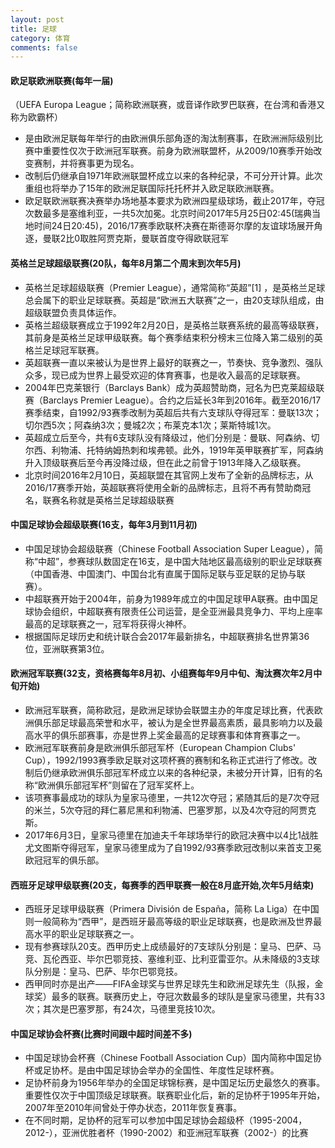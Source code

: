```yaml
---
layout: post
title: 足球
category: 体育
comments: false
---
```

 
#### 欧足联欧洲联赛(每年一届)
（UEFA Europa League；简称欧洲联赛，或音译作欧罗巴联赛，在台湾和香港又称为欧霸杯）

* 是由欧洲足联每年举行的由欧洲俱乐部角逐的淘汰制赛事，在欧洲洲际级别比赛中重要性仅次于欧洲冠军联赛。前身为欧洲联盟杯，从2009/10赛季开始改变赛制，并将赛事更为现名。
* 改制后仍继承自1971年欧洲联盟杯成立以来的各种纪录，不可分开计算。此次重组也将举办了15年的欧洲足联国际托托杯并入欧足联欧洲联赛。
* 欧足联欧洲联赛决赛举办场地基本要求为欧洲四星级球场，截止2017年，夺冠次数最多是塞维利亚，一共5次加冕。北京时间2017年5月25日02:45(瑞典当地时间24日20:45)，2016/17赛季欧联杯决赛在斯德哥尔摩的友谊球场展开角逐，曼联2比0取胜阿贾克斯，曼联首度夺得欧联冠军
 
 
#### 英格兰足球超级联赛(20队，每年8月第二个周末到次年5月)

* 英格兰足球超级联赛（Premier League），通常简称“英超”[1]  ，是英格兰足球总会属下的职业足球联赛。英超是“欧洲五大联赛”之一，由20支球队组成，由超级联盟负责具体运作。
* 英格兰超级联赛成立于1992年2月20日，是英格兰联赛系统的最高等级联赛，其前身是英格兰足球甲级联赛。每个赛季结束积分榜末三位降入第二级别的英格兰足球冠军联赛。
* 英超联赛一直以来被认为是世界上最好的联赛之一，节奏快、竞争激烈、强队众多，现已成为世界上最受欢迎的体育赛事，也是收入最高的足球联赛。
* 2004年巴克莱银行（Barclays Bank）成为英超赞助商，冠名为巴克莱超级联赛（Barclays Premier League）。合约之后延长3年到2016年。截至2016/17赛季结束，自1992/93赛季改制为英超后共有六支球队夺得冠军：曼联13次；切尔西5次；阿森纳3次；曼城2次；布莱克本1次；莱斯特城1次。
* 英超成立后至今，共有6支球队没有降级过，他们分别是：曼联、阿森纳、切尔西、利物浦、托特纳姆热刺和埃弗顿。此外，1919年英甲联赛扩军，阿森纳升入顶级联赛后至今再没降过级，但在此之前曾于1913年降入乙级联赛。
* 北京时间2016年2月10日，英超联盟在其官网上发布了全新的品牌标志，从2016/17赛季开始，英超联赛将使用全新的品牌标志，且将不再有赞助商冠名，联赛名称就是英格兰足球超级联赛
 
 
#### 中国足球协会超级联赛(16支，每年3月到11月初)
* 中国足球协会超级联赛（Chinese Football Association Super League），简称“中超”，参赛球队数固定在16支，是中国大陆地区最高级别的职业足球联赛（中国香港、中国澳门、中国台北有直属于国际足联与亚足联的足协与联赛）。
* 中超联赛开始于2004年，前身为1989年成立的中国足球甲A联赛。由中国足球协会组织，中超联赛有限责任公司运营，是全亚洲最具竞争力、平均上座率最高的足球联赛之一，冠军将获得火神杯。
* 根据国际足球历史和统计联合会2017年最新排名，中超联赛排名世界第36位，亚洲联赛第3位。
 
#### 欧洲冠军联赛(32支，资格赛每年8月初、小组赛每年9月中旬、淘汰赛次年2月中旬开始)
* 欧洲冠军联赛，简称欧冠，是欧洲足球协会联盟主办的年度足球比赛，代表欧洲俱乐部足球最高荣誉和水平，被认为是全世界最高素质，最具影响力以及最高水平的俱乐部赛事，亦是世界上奖金最高的足球赛事和体育赛事之一。
* 欧洲冠军联赛前身是欧洲俱乐部冠军杯（European Champion Clubs' Cup），1992/1993赛季欧足联对这项杯赛的赛制和名称正式进行了修改。改制后仍继承欧洲俱乐部冠军杯成立以来的各种纪录，未被分开计算，旧有的名称“欧洲俱乐部冠军杯”则留在了冠军奖杯上。
* 该项赛事最成功的球队为皇家马德里，一共12次夺冠；紧随其后的是7次夺冠的米兰，5次夺冠的拜仁慕尼黑和利物浦、巴塞罗那，以及4次夺冠的阿贾克斯。
* 2017年6月3日，皇家马德里在加迪夫千年球场举行的欧冠决赛中以4比1战胜尤文图斯夺得冠军，皇家马德里成为了自1992/93赛季欧冠改制以来首支卫冕欧冠冠军的俱乐部。


#### 西班牙足球甲级联赛(20支，每赛季的西甲联赛一般在8月底开始,次年5月结束)
* 西班牙足球甲级联赛（Primera División de España，简称 La Liga）在中国则一般简称为“西甲”，是西班牙最高等级的职业足球联赛，也是欧洲及世界最高水平的职业足球联赛之一。
* 现有参赛球队20支。西甲历史上成绩最好的7支球队分别是：皇马、巴萨、马竞、瓦伦西亚、毕尔巴鄂竞技、塞维利亚、比利亚雷亚尔。从未降级的3支球队分别是：皇马、巴萨、毕尔巴鄂竞技。
* 西甲同时亦是出产——FIFA金球奖与世界足球先生和欧洲足球先生（队报，金球奖）最多的联赛。联赛历史上，夺冠次数最多的球队是皇家马德里，共有33次；其次是巴塞罗那，有24次，马德里竞技10次。


#### 中国足球协会杯赛(比赛时间跟中超时间差不多)
* 中国足球协会杯赛（Chinese Football Association Cup）国内简称中国足协杯或足协杯。是由中国足球协会举办的全国性、年度性足球杯赛。
* 足协杯前身为1956年举办的全国足球锦标赛，是中国足坛历史最悠久的赛事。重要性仅次于中国顶级足球联赛。联赛职业化后，新的足协杯于1995年开始，2007年至2010年间曾处于停办状态，2011年恢复赛事。
* 在不同时期，足协杯的冠军可以参加中国足球协会超级杯（1995-2004，2012-），亚洲优胜者杯（1990-2002）和亚洲冠军联赛（2002-）的比赛
